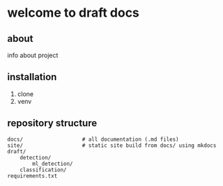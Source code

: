 # welcome to draft docs

## about
info about project


## installation
1. clone
2. venv


## repository structure

    docs/                   # all documentation (.md files)
    site/                   # static site build from docs/ using mkdocs
    draft/
        detection/
            ml_detection/
        classification/
    requirements.txt
    

